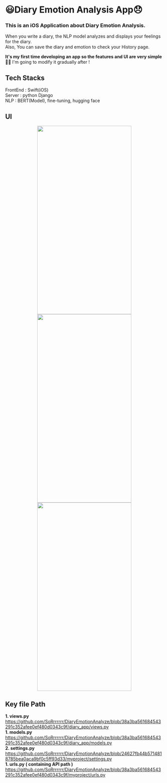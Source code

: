 <!-- 들어가야 하는 내용 
      프로젝트명, app이 무엇을 하는지, 왜 그 기술을 사용했는지, 당면한 문제나 나중에 추가하고 싶은 기능이 있는지, 프로젝트 설치 및 실행 방법 -->
# 😃Diary Emotion Analysis App😞
### This is an iOS Application about Diary Emotion Analysis.<br>
When you write a diary, the NLP model analyzes and displays your feelings for the diary. <br>
Also, You can save the diary and emotion to check your History page. <br>

**It's my first time developing an app so the features and UI are very simple 🥲😅**
I'm going to modify it gradually after !

## Tech Stacks
FrontEnd : Swift(iOS) <br>
Server : python Django <br>
NLP : BERT(Model), fine-tuning, hugging face

## UI
<!-- 바꾼 모델은 맘에 안드므로 일단 이미지 이걸로 해두고 다음에 수정하기 -->
<p align="center">
<img src="https://github.com/user-attachments/assets/d5e69142-f34b-439e-81c7-08b97d3fbb36" width="300" height="600"/>
<img src="https://github.com/user-attachments/assets/3a98249f-05ed-4737-9826-fe6e9711d3c5" width="300" height="600"/>
<img src="https://github.com/user-attachments/assets/671a6e35-e176-4a65-a84f-26debf25b426" width="300" height="600"/>
</p>

## Key file Path
**1. views.py** 
https://github.com/SoRrrrrrr/DiaryEmotionAnalyze/blob/38a3ba561684543291c352afee0ef480d0343c9f/diary_app/views.py <br>
**1. models.py** 
https://github.com/SoRrrrrrr/DiaryEmotionAnalyze/blob/38a3ba561684543291c352afee0ef480d0343c9f/diary_app/models.py <br>
**2. settings.py**
https://github.com/SoRrrrrrr/DiaryEmotionAnalyze/blob/24627fb44b5714818785bea0aca9bf0c5ff93d33/myproject/settings.py <br>
**1. urls.py ( containing API path )** 
https://github.com/SoRrrrrrr/DiaryEmotionAnalyze/blob/38a3ba561684543291c352afee0ef480d0343c9f/myproject/urls.py <br>
